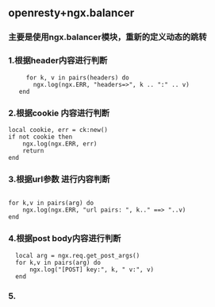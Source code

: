 ## openresty+ngx.balancer

### 主要是使用ngx.balancer模块，重新的定义动态的跳转

### 1.根据header内容进行判断
 ```   local headers = ngx.resp.get_headers()
      for k, v in pairs(headers) do
        ngx.log(ngx.ERR, "headers=>", k .. ":" .. v)
    end
```  

### 2.根据cookie 内容进行判断
```  local ck = require "resty.cookie"
local cookie, err = ck:new()
if not cookie then
    ngx.log(ngx.ERR, err)
    return
end
```

### 3.根据url参数 进行内容判断
```  local arg = ngx.req.get_uri_args()

for k,v in pairs(arg) do
    ngx.log(ngx.ERR, "url pairs: ", k.." ==> "..v)
end
```

###

### 4.根据post body内容进行判断
```  ngx.req.read_body() -- 解析 body 参数之前一定要先读取 body
  local arg = ngx.req.get_post_args()
  for k,v in pairs(arg) do
      ngx.log("[POST] key:", k, " v:", v)
  end
```

### 5.
